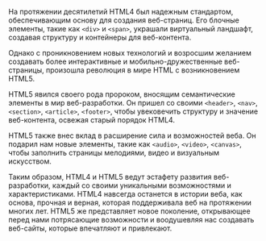 На протяжении десятилетий HTML4 был надежным стандартом, обеспечивающим основу для создания веб-страниц. Его блочные элементы, такие как `<div>` и `<span>`, украшали виртуальный ландшафт, создавая структуру и контейнеры для веб-контента. 

Однако с проникновением новых технологий и возросшим желанием создавать более интерактивные и мобильно-дружественные веб-страницы, произошла революция в мире HTML с возникновением HTML5. 

HTML5 явился своего рода пророком, вносящим семантические элементы в мир веб-разработки. Он пришел со своими `<header>`, `<nav>`, `<section>`, `<article>`, `<footer>`, чтобы увековечить структуру и значение веб-контента, освежая старый порядок HTML4. 

HTML5 также внес вклад в расширение сила и возможностей веба. Он подарил нам новые элементы, такие как `<audio>`, `<video>`, `<canvas>`, чтобы заполнить страницы мелодиями, видео и визуальным искусством.

Таким образом, HTML4 и HTML5 ведут эстафету развития веб-разработки, каждый со своими уникальными возможностями и характеристиками. HTML4 навсегда останется в истории веба, как основа, прочная и верная, которая поддерживала веб на протяжении многих лет. HTML5 же представляет новое поколение, открывающее перед нами потрясающие возможности и воодушевляя нас создавать веб-сайты, которые впечатляют и привлекают.